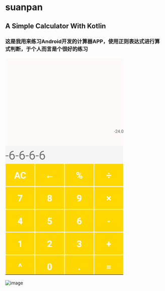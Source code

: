 # suanpan
## A Simple Calculator With Kotlin
### 这是我用来练习Android开发的计算器APP，使用正则表达式进行算式判断，于个人而言是个很好的练习

 ![image](https://github.com/xidadetiankong/suanpan/blob/main/git.png?raw=true)
 
![image](http://m.qpic.cn/psc?/V53WDQOE4XWksE15jQW00aJZkV43SL2z/TmEUgtj9EK6.7V8ajmQrELaZ1ftmeOXIGTX8VE0YSoUVj933T24xqoyqbIfu975k4gaO7xvdTIYre4WivyjIEG*Pg3PHDC2f7zEdX5UG8YU!/b&bo=dgGvAgAAAAADF.g!&rf=viewer_4)